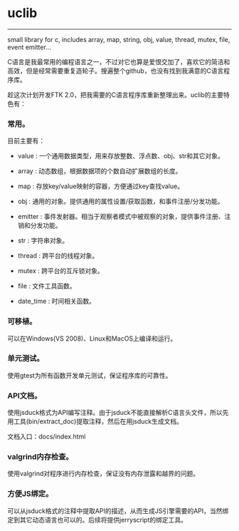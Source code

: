 # uclib
---------------------
small library for c, includes array, map, string, obj, value, thread, mutex, file, event emitter...

C语言是我最常用的编程语言之一，不过对它也算是爱恨交加了，喜欢它的简洁和高效，但是经常需要重复造轮子。搜遍整个github，也没有找到我满意的C语言程序库。

趁这次计划开发FTK 2.0，把我需要的C语言程序库重新整理出来。uclib的主要特色有：

### 常用。
    
目前主要有：

* value : 一个通用数据类型，用来存放整数、浮点数、obj、str和其它对象。 

* array : 动态数组，根据数据项的个数自动扩展数组的长度。

* map : 存放key/value映射的容器，方便通过key查找value。

* obj : 通用的对象。提供通用的属性设置/获取函数，和事件注册/分发功能。

* emitter : 事件发射器。相当于观察者模式中被观察的对象，提供事件注册、注销和分发功能。

* str : 字符串对象。

* thread : 跨平台的线程对象。

* mutex  : 跨平台的互斥锁对象。

* file : 文件工具函数。

* date\_time : 时间相关函数。

### 可移植。
    
可以在Windows(VS 2008)、Linux和MacOS上编译和运行。

### 单元测试。

使用gtest为所有函数开发单元测试，保证程序库的可靠性。

### API文档。

使用jsduck格式为API编写注释。由于jsduck不能直接解析C语言头文件，所以先用工具(bin/extract\_doc)提取注释，然后在用jsduck生成文档。

文档入口：docs/index.html

### valgrind内存检查。

使用valgrind对程序进行内存检查，保证没有内存泄露和越界的问题。

### 方便JS绑定。

可以从jsduck格式的注释中提取API的描述，从而生成JS引擎需要的API，当然绑定到其它动态语言也可以的。后续将提供jerryscript的绑定工具。


